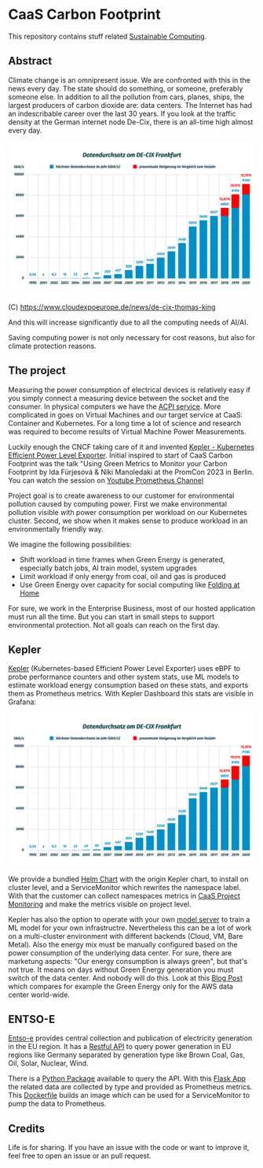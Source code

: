 # CaaS Carbon Footprint

This repository contains stuff related [Sustainable Computing](https://sustainable-computing.io/).

## Abstract

Climate change is an omnipresent issue. We are confronted with this in the news every day. The state should do something, or someone, preferably someone else. In addition to all the pollution from cars, planes, ships, the largest producers of carbon dioxide are: data centers. The Internet has had an indescribable career over the last 30 years. If you look at the traffic density at the German internet node De-Cix, there is an all-time high almost every day.

<img src="Traffic_FRA_DEU.jpg.webp">

(C) https://www.cloudexpoeurope.de/news/de-cix-thomas-king

And this will increase significantly due to all the computing needs of AI/AI.

Saving computing power is not only necessary for cost reasons, but also for climate protection reasons.

## The project

Measuring the power consumption of electrical devices is relatively easy if you simply connect a measuring device between the socket and the consumer. In physical computers we have the [ACPI service](https://de.wikipedia.org/wiki/Advanced_Configuration_and_Power_Interface). More complicated in goes on Virtual Machines and our target service at CaaS: Container and Kubernetes.
For a long time a lot of science and research was required to become results of Virtual Machine Power Measurements.

Luckily enough the CNCF taking care of it and invented [Kepler - Kubernetes Efficient Power Level Exporter](https://sustainable-computing.io/). Initial inspired to start of CaaS Carbon Footprint was the talk "Using Green Metrics to Monitor your Carbon Footprint by Ida Fürjesová & Niki Manoledaki at the PromCon 2023 in Berlin. You can watch the session on [Youtube Prometheus Channel](https://www.youtube.com/live/pKYhMTJgJUU?si=V1ILM6_cPRAaVxJ6&t=18972)

Project goal is to create awareness to our customer for environmental pollution caused by computing power. First we make environmental pollution visible with power consumption per workload on our Kubernetes cluster. Second, we show when it makes sense to produce workload in an environmentally friendly way. 

We imagine the following possibilities:

- Shift workload in time frames when Green Energy is generated, especially batch jobs, AI train model, system upgrades
- Limit workload if only energy from coal, oil and gas is produced
- Use Green Energy over capacity for social computing like [Folding at Home](https://github.com/eumel8/k8s-supporting-folding-at-home)

For sure, we work in the Enterprise Business, most of our hosted application must run all the time. But you can start in small steps to support environmental protection. Not all goals can reach on the first day.

## Kepler

[Kepler](https://github.com/sustainable-computing-io/kepler) (Kubernetes-based Efficient Power Level Exporter) uses eBPF to probe performance counters and other system stats, use ML models to estimate workload energy consumption based on these stats, and exports them as Prometheus metrics. With Kepler Dashboard this stats are visible in Grafana:

<img src="images/Traffic_FRA_DEU.jpg.webp">

We provide a bundled [Helm Chart](chart) with the origin Kepler chart, to install on cluster level, and a ServiceMonitor which rewrites the namespace label. With that the customer can collect namespaces metrics in [CaaS Project Monitoring](https://github.com/caas-team/caas-project-monitoring) and make the metrics visible on project level.

Kepler has also the option to operate with your own [model server](https://github.com/sustainable-computing-io/kepler-model-server) to train a ML model for your own infrastructre. Nevertheless this can be a lot of work on a multi-cluster environment with different backends (Cloud, VM, Bare Metal). Also the energy mix must be manually configured based on the power consumption of the underlying data center. For sure, there are marketung aspects: "Our energy consumption is always green", but that's not true. It means on days without Green Energy generation you must switch of the data center. And nobody will do this. Look at this [Blog Post](https://www.climatiq.io/blog/measure-greenhouse-gas-emissions-carbon-data-centres-cloud-computing) which compares for example the Green Energy only for the AWS data center world-wide.

## ENTSO-E

[Entso-e](https://transparency.entsoe.eu/dashboard/show) provides central collection and publication of electricity generation in the EU region. It has a [Restful API](https://transparency.entsoe.eu/content/static_content/Static%20content/web%20api/Guide.html) to query power generation in EU regions like Germany separated by generation type like Brown Coal, Gas, Oil, Solar, Nuclear, Wind.

There is a [Python Package](https://github.com/EnergieID/entsoe-py) available to query the API. With this [Flask App](flask/app.py) the related data are collected by type and provided as Prometheus metrics. This [Dockerfile](Dockerfile) builds an image which can be used for a ServiceMonitor to pump the data to Prometheus.

## Credits

Life is for sharing. If you have an issue with the code or want to improve it, feel free to open an issue or an pull request.

